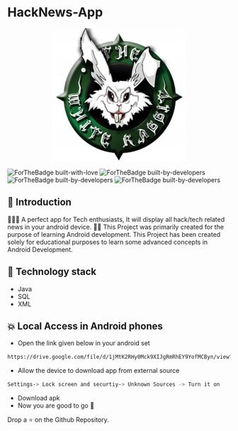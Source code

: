# HackNews-App

<p align="center">
  <img width="300" height="300" src="https://github.com/salonigupta1/HackNews-App/blob/master/app/src/main/res/drawable/logo.png">
</p>

![ForTheBadge built-with-love](http://ForTheBadge.com/images/badges/built-with-love.svg)
![ForTheBadge built-by-developers](http://ForTheBadge.com/images/badges/built-by-developers.svg)
![ForTheBadge built-by-developers](https://forthebadge.com/images/badges/made-with-java.svg)
![ForTheBadge built-by-developers](https://forthebadge.com/images/badges/built-for-android.svg)

## 📌 Introduction

👩🏻‍💻 A perfect app for Tech enthusiasts, It will display all hack/tech related news in your android device. 🤞🏼 This Project was primarily created for the purpose of learning Android development. This Project has been created solely for educational purposes to learn some advanced concepts in Android Development.

## 🏁 Technology stack
- Java
- SQL
- XML

## 💥 Local Access in Android phones
- Open the link given below in your android set
```sh
https://drive.google.com/file/d/1jMtK2RHy0Mck9XIJgRmRhEY9YofMCByn/view?usp=sharing
```
- Allow the device to download app from external source
```sh
Settings-> Lock screen and securtiy-> Unknown Sources -> Turn it on
```
- Download apk
- Now you are good to go 🏃‍

Drop a ⭐ on the Github Repository.

